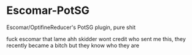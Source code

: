 # Escomar-PotSG
Escomar/OptifineReducer's PotSG plugin, pure shit

fuck escomar that lame ahh skidder
wont credit who sent me this, they recently became a bitch but they know who they are
